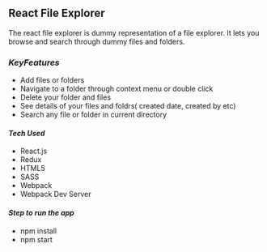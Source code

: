 ## React File Explorer
The react file explorer is  dummy representation of a file explorer. It lets you browse and search through dummy files and folders.
### *KeyFeatures*
- Add files or folders
- Navigate to a folder through context menu or double click
- Delete your folder and files
- See details of  your files and foldrs( created date, created by etc)
- Search any file or folder in current directory

#### *Tech Used*
- React.js
- Redux
- HTML5
- SASS
- Webpack
- Webpack Dev Server
    
#### *Step to run the app*
- npm install
- npm start

